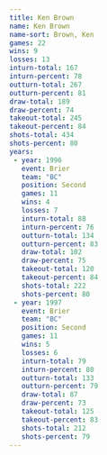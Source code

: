 ```yaml
---
title: Ken Brown
name: Ken Brown
name-sort: Brown, Ken
games: 22
wins: 9
losses: 13
inturn-total: 167
inturn-percent: 78
outturn-total: 267
outturn-percent: 81
draw-total: 189
draw-percent: 74
takeout-total: 245
takeout-percent: 84
shots-total: 434
shots-percent: 80
years:
 - year: 1996
   event: Brier
   team: "BC"
   position: Second
   games: 11
   wins: 4
   losses: 7
   inturn-total: 88
   inturn-percent: 76
   outturn-total: 134
   outturn-percent: 83
   draw-total: 102
   draw-percent: 75
   takeout-total: 120
   takeout-percent: 84
   shots-total: 222
   shots-percent: 80
 - year: 1997
   event: Brier
   team: "BC"
   position: Second
   games: 11
   wins: 5
   losses: 6
   inturn-total: 79
   inturn-percent: 80
   outturn-total: 133
   outturn-percent: 79
   draw-total: 87
   draw-percent: 73
   takeout-total: 125
   takeout-percent: 83
   shots-total: 212
   shots-percent: 79
---
```


